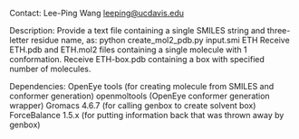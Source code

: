 Contact:
Lee-Ping Wang leeping@ucdavis.edu

Description:
Provide a text file containing a single SMILES string and three-letter residue name, as:
python create_mol2_pdb.py input.smi ETH
Receive ETH.pdb and ETH.mol2 files containing a single molecule with 1 conformation.
Receive ETH-box.pdb containing a box with specified number of molecules.

Dependencies:
OpenEye tools (for creating molecule from SMILES and conformer generation)
openmoltools (OpenEye conformer generation wrapper)
Gromacs 4.6.7 (for calling genbox to create solvent box)
ForceBalance 1.5.x (for putting information back that was thrown away by genbox)
